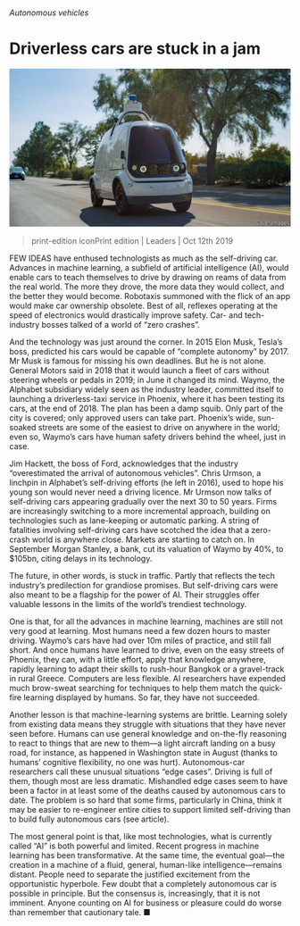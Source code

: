 ###### Autonomous vehicles

# Driverless cars are stuck in a jam 

![image](images/20191012_ldp501.jpg) 

> print-edition iconPrint edition | Leaders | Oct 12th 2019 

FEW IDEAS have enthused technologists as much as the self-driving car. Advances in machine learning, a subfield of artificial intelligence (AI), would enable cars to teach themselves to drive by drawing on reams of data from the real world. The more they drove, the more data they would collect, and the better they would become. Robotaxis summoned with the flick of an app would make car ownership obsolete. Best of all, reflexes operating at the speed of electronics would drastically improve safety. Car- and tech-industry bosses talked of a world of “zero crashes”. 

And the technology was just around the corner. In 2015 Elon Musk, Tesla’s boss, predicted his cars would be capable of “complete autonomy” by 2017. Mr Musk is famous for missing his own deadlines. But he is not alone. General Motors said in 2018 that it would launch a fleet of cars without steering wheels or pedals in 2019; in June it changed its mind. Waymo, the Alphabet subsidiary widely seen as the industry leader, committed itself to launching a driverless-taxi service in Phoenix, where it has been testing its cars, at the end of 2018. The plan has been a damp squib. Only part of the city is covered; only approved users can take part. Phoenix’s wide, sun-soaked streets are some of the easiest to drive on anywhere in the world; even so, Waymo’s cars have human safety drivers behind the wheel, just in case. 

Jim Hackett, the boss of Ford, acknowledges that the industry “overestimated the arrival of autonomous vehicles”. Chris Urmson, a linchpin in Alphabet’s self-driving efforts (he left in 2016), used to hope his young son would never need a driving licence. Mr Urmson now talks of self-driving cars appearing gradually over the next 30 to 50 years. Firms are increasingly switching to a more incremental approach, building on technologies such as lane-keeping or automatic parking. A string of fatalities involving self-driving cars have scotched the idea that a zero-crash world is anywhere close. Markets are starting to catch on. In September Morgan Stanley, a bank, cut its valuation of Waymo by 40%, to $105bn, citing delays in its technology. 

The future, in other words, is stuck in traffic. Partly that reflects the tech industry’s predilection for grandiose promises. But self-driving cars were also meant to be a flagship for the power of AI. Their struggles offer valuable lessons in the limits of the world’s trendiest technology. 

One is that, for all the advances in machine learning, machines are still not very good at learning. Most humans need a few dozen hours to master driving. Waymo’s cars have had over 10m miles of practice, and still fall short. And once humans have learned to drive, even on the easy streets of Phoenix, they can, with a little effort, apply that knowledge anywhere, rapidly learning to adapt their skills to rush-hour Bangkok or a gravel-track in rural Greece. Computers are less flexible. AI researchers have expended much brow-sweat searching for techniques to help them match the quick-fire learning displayed by humans. So far, they have not succeeded. 

Another lesson is that machine-learning systems are brittle. Learning solely from existing data means they struggle with situations that they have never seen before. Humans can use general knowledge and on-the-fly reasoning to react to things that are new to them—a light aircraft landing on a busy road, for instance, as happened in Washington state in August (thanks to humans’ cognitive flexibility, no one was hurt). Autonomous-car researchers call these unusual situations “edge cases”. Driving is full of them, though most are less dramatic. Mishandled edge cases seem to have been a factor in at least some of the deaths caused by autonomous cars to date. The problem is so hard that some firms, particularly in China, think it may be easier to re-engineer entire cities to support limited self-driving than to build fully autonomous cars (see article). 

The most general point is that, like most technologies, what is currently called “AI” is both powerful and limited. Recent progress in machine learning has been transformative. At the same time, the eventual goal—the creation in a machine of a fluid, general, human-like intelligence—remains distant. People need to separate the justified excitement from the opportunistic hyperbole. Few doubt that a completely autonomous car is possible in principle. But the consensus is, increasingly, that it is not imminent. Anyone counting on AI for business or pleasure could do worse than remember that cautionary tale. ■ 

